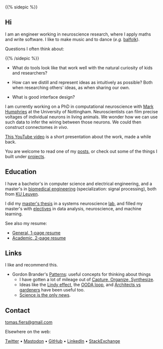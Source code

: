 ---
---


{{% sidepic %}}

## Hi

I am an engineer working in neuroscience research, 
where I apply maths and write software.
I like to make music and to dance (_e.g._ [balfolk](https://en.wikipedia.org/wiki/Balfolk)).

Questions I often think about: 

{{% /sidepic %}}

- What do tools look like that work well
with the natural curiosity of kids and researchers?

- How can we distill and represent ideas as intuitively as possible?
Both when researching others' ideas, as when sharing our own.

- What is good interface design?


I am currently working on a PhD in computational neuroscience
with [Mark Humphries](https://www.humphries-lab.org/)
at the University of Nottingham.
Neuroscientists can film precise voltages of individual neurons in living animals.
We wonder how we can use such data to infer the wiring between those neurons.
We could then construct connectomes _in vivo_.

[This YouTube video](https://youtu.be/FryqOCMyByA) is a short presentation about the work, made a while back.

You are welcome to read one of my [posts](/posts), or check out some
of the things I built under [projects](/projects).



## Education

I have a bachelor's in computer science and electrical engineering, and a 
master's in [biomedical engineering](https://onderwijsaanbod.kuleuven.be/opleidingen/e/CQ_51360389.htm) (specialization: signal processing),
both from [KU Leuven](https://www.kuleuven.be/english/).

I did my [master's thesis](https://tomasfiers.net/projects/#masters-thesis-machine-learning-for-neuroscience-researchers) 
in a systems neuroscience [lab](https://www.nerf.be/research/nerf-labs/fabian-kloosterman), 
and filled my master's with [electives](https://tomasfiers.net/projects/#electives-i-took-in-my-masters) 
in data analysis, neuroscience, and machine learning.


See also my resume:

- [General, 1-page resume](/content/CV-2022-12.pdf)
- [Academic, 2-page resume](/content/CV_ac.pdf)


## Links

I like and recommend this.

- Gordon Brander's [Patterns](https://gordonbrander.com/pattern): useful concepts for thinking about things
  - I have gotten a lot of mileage out of [Capture, Organize, Synthesize](https://gordonbrander.com/pattern/capture-organize-synthesize/).
  - Ideas like the [Lindy effect](https://gordonbrander.com/pattern/lindy-effect/), the [OODA loop](https://gordonbrander.com/pattern/ooda-loop/), and [Architects vs gardeners](https://gordonbrander.com/pattern/architects-vs-gardeners/) have been useful too.
  - [Science is the only news](https://gordonbrander.com/pattern/science-is-the-only-news/).



## Contact

[tomas.fiers@gmail.com](mailto:tomas.fiers@gmail.com)

Elsewhere on the web:

[Twitter](https://twitter.com/TomasFiers) •
<a rel="me" href="https://fediscience.org/@TomasFiers">Mastodon</a> •  <!-- (for identity verification) -->
[GitHub](https://github.com/tfiers) •
[LinkedIn](https://www.linkedin.com/in/tomasfiers/) •
[StackExchange](https://stackexchange.com/users/3084439/tomas?tab=accounts)
